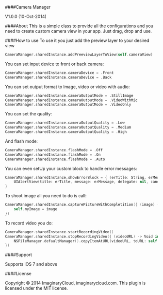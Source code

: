 
####Camera Manager

V1.0.0 (10-Oct-2014)

####About
This is a simple class to provide all the configurations and you need to create custom camera view in your app.
Just drag, drop and use. 

####How to use
To use it you just add the preview layer to your desired view 
```swift
CameraManager.sharedInstance.addPreeviewLayerToView(self.cameraView)
```
You can set input device to front or back camera:
```swift
CameraManager.sharedInstance.cameraDevice = .Front 
CameraManager.sharedInstance.cameraDevice = .Back 
```

You can set output format to Image, video or video with audio:
```swift
CameraManager.sharedInstance.cameraOutputMode = .StillImage
CameraManager.sharedInstance.cameraOutputMode = .VideoWithMic
CameraManager.sharedInstance.cameraOutputMode = .VideoOnly
```

You can set the quality:
```swift
CameraManager.sharedInstance.cameraOutputQuality = .Low
CameraManager.sharedInstance.cameraOutputQuality = .Medium
CameraManager.sharedInstance.cameraOutputQuality = .High
```

And flash mode:
```swift
CameraManager.sharedInstance.flashMode = .Off
CameraManager.sharedInstance.flashMode = .On
CameraManager.sharedInstance.flashMode = .Auto
```

You can even setUp your custom block to handle error messages:
```swift
CameraManager.sharedInstance.showErrorBlock = { (erTitle: String, erMessage: String) -> Void in
    UIAlertView(title: erTitle, message: erMessage, delegate: nil, cancelButtonTitle: "OK").show()
}
```

To shoot image all you need to do is call:
```swift
CameraManager.sharedInstance.capturePictureWithCompletition({ (image) -> Void in
	self.myImage = image             
})
```

To record video you do:
```swift
CameraManager.sharedInstance.startRecordingVideo()
CameraManager.sharedInstance.stopRecordingVideo({ (videoURL) -> Void in
	NSFileManager.defaultManager().copyItemAtURL(videoURL, toURL: self.myVideoURL, error: &error)
})
```

####Support

Supports iOS 7 and above

####License

Copyright © 2014 ImaginaryCloud, imaginarycloud.com. This plugin is licensed under the MIT license.
